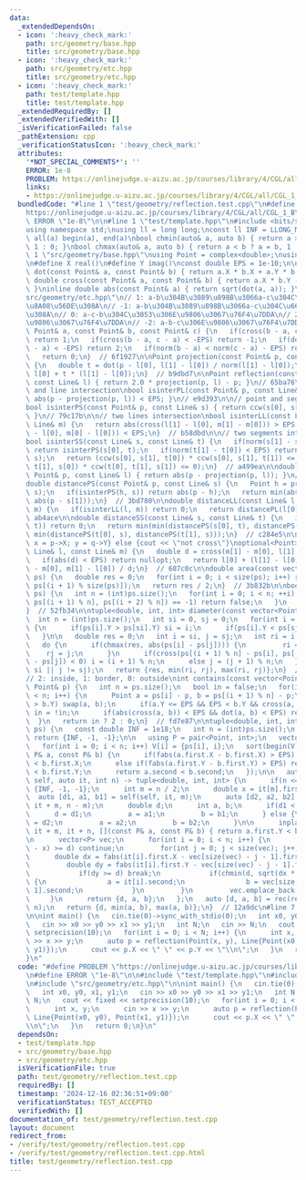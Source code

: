 ```yaml
---
data:
  _extendedDependsOn:
  - icon: ':heavy_check_mark:'
    path: src/geometry/base.hpp
    title: src/geometry/base.hpp
  - icon: ':heavy_check_mark:'
    path: src/geometry/etc.hpp
    title: src/geometry/etc.hpp
  - icon: ':heavy_check_mark:'
    path: test/template.hpp
    title: test/template.hpp
  _extendedRequiredBy: []
  _extendedVerifiedWith: []
  _isVerificationFailed: false
  _pathExtension: cpp
  _verificationStatusIcon: ':heavy_check_mark:'
  attributes:
    '*NOT_SPECIAL_COMMENTS*': ''
    ERROR: 1e-8
    PROBLEM: https://onlinejudge.u-aizu.ac.jp/courses/library/4/CGL/all/CGL_1_B
    links:
    - https://onlinejudge.u-aizu.ac.jp/courses/library/4/CGL/all/CGL_1_B
  bundledCode: "#line 1 \"test/geometry/reflection.test.cpp\"\n#define PROBLEM \"\
    https://onlinejudge.u-aizu.ac.jp/courses/library/4/CGL/all/CGL_1_B\"\n#define\
    \ ERROR \"1e-8\"\n\n#line 1 \"test/template.hpp\"\n#include <bits/stdc++.h>\n\
    using namespace std;\nusing ll = long long;\nconst ll INF = LLONG_MAX / 4;\n#define\
    \ all(a) begin(a), end(a)\nbool chmin(auto& a, auto b) { return a > b ? a = b,\
    \ 1 : 0; }\nbool chmax(auto& a, auto b) { return a < b ? a = b, 1 : 0; }\n#line\
    \ 1 \"src/geometry/base.hpp\"\nusing Point = complex<double>;\nusing Line = vector<Point>;\n\
    \n#define X real()\n#define Y imag()\nconst double EPS = 1e-10;\n\ninline double\
    \ dot(const Point& a, const Point& b) { return a.X * b.X + a.Y * b.Y; }\ninline\
    \ double cross(const Point& a, const Point& b) { return a.X * b.Y - a.Y * b.X;\
    \ }\ninline double abs(const Point& a) { return sqrt(dot(a, a)); }\n#line 1 \"\
    src/geometry/etc.hpp\"\n// 1: a-b\u304B\u3089\u898B\u3066a-c\u304C\u53CD\u6642\
    \u8A08\u56DE\u308A\n// -1: a-b\u304B\u3089\u898B\u3066a-c\u304C\u6642\u8A08\u56DE\
    \u308A\n// 0: a-c-b\u304C\u3053\u306E\u9806\u3067\u76F4\u7DDA\n// 2: c-a-b\u306E\
    \u9806\u3067\u76F4\u7DDA\n// -2: a-b-c\u306E\u9806\u3067\u76F4\u7DDA\n\nint ccw(const\
    \ Point& a, const Point& b, const Point& c) {\n   if(cross(b - a, c - a) > EPS)\
    \ return 1;\n   if(cross(b - a, c - a) < -EPS) return -1;\n   if(dot(b - a, c\
    \ - a) < -EPS) return 2;\n   if(norm(b - a) < norm(c - a) - EPS) return -2;\n\
    \   return 0;\n}  // 6f1927\n\nPoint projection(const Point& p, const Line& l)\
    \ {\n   double t = dot(p - l[0], l[1] - l[0]) / norm(l[1] - l[0]);\n   return\
    \ l[0] + t * (l[1] - l[0]);\n}  // b9dbd7\n\nPoint reflection(const Point& p,\
    \ const Line& l) { return 2.0 * projection(p, l) - p; }\n// 65ba76\n\n// point\
    \ and line intersection\nbool isinterPL(const Point& p, const Line& l) { return\
    \ abs(p - projection(p, l)) < EPS; }\n// e9d393\n\n// point and segment intersection\n\
    bool isinterPS(const Point& p, const Line& s) { return ccw(s[0], s[1], p) == 0;\
    \ }\n// 79c17b\n\n// two lines intersection\nbool isinterLL(const Line& l, const\
    \ Line& m) {\n   return abs(cross(l[1] - l[0], m[1] - m[0])) > EPS || abs(cross(l[1]\
    \ - l[0], m[0] - l[0])) < EPS;\n}  // b58dbd\n\n// two segments intersection\n\
    bool isinterSS(const Line& s, const Line& t) {\n   if(norm(s[1] - s[0]) < EPS)\
    \ return isinterPS(s[0], t);\n   if(norm(t[1] - t[0]) < EPS) return isinterPS(t[0],\
    \ s);\n   return (ccw(s[0], s[1], t[0]) * ccw(s[0], s[1], t[1]) <= 0) && (ccw(t[0],\
    \ t[1], s[0]) * ccw(t[0], t[1], s[1]) <= 0);\n}  // a499ea\n\ndouble distancePL(const\
    \ Point& p, const Line& l) { return abs(p - projection(p, l)); }\n// c77772\n\n\
    double distancePS(const Point& p, const Line& s) {\n   Point h = projection(p,\
    \ s);\n   if(isinterPS(h, s)) return abs(p - h);\n   return min(abs(p - s[0]),\
    \ abs(p - s[1]));\n}  // 3bd780\n\ndouble distanceLL(const Line& l, const Line&\
    \ m) {\n   if(isinterLL(l, m)) return 0;\n   return distancePL(l[0], m);\n}  //\
    \ ab4ace\n\ndouble distanceSS(const Line& s, const Line& t) {\n   if(isinterSS(s,\
    \ t)) return 0;\n   return min(min(distancePS(s[0], t), distancePS(s[1], t)),\
    \ min(distancePS(t[0], s), distancePS(t[1], s)));\n}  // c284e5\n\n// if(ans){\
    \ x = p->X; y = q->Y} else {cout << \"not cross\"}\noptional<Point> crosspoint(const\
    \ Line& l, const Line& m) {\n   double d = cross(m[1] - m[0], l[1] - l[0]);\n\
    \   if(abs(d) < EPS) return nullopt;\n   return l[0] + (l[1] - l[0]) * cross(m[1]\
    \ - m[0], m[1] - l[0]) / d;\n}  // 687c0c\n\ndouble area(const vector<Point>&\
    \ ps) {\n   double res = 0;\n   for(int i = 0; i < size(ps); i++) res += cross(ps[i],\
    \ ps[(i + 1) % size(ps)]);\n   return res / 2;\n}  // 3b832b\n\nbool is_convex(vector<Point>&\
    \ ps) {\n   int n = (int)ps.size();\n   for(int i = 0; i < n; ++i) {\n      if(ccw(ps[i],\
    \ ps[(i + 1) % n], ps[(i + 2) % n]) == -1) return false;\n   }\n   return true;\n\
    }  // 52fb34\n\ntuple<double, int, int> diameter(const vector<Point> ps) {\n \
    \  int n = (int)ps.size();\n   int si = 0, sj = 0;\n   for(int i = 1; i < n; i++)\
    \ {\n      if(ps[i].Y > ps[si].Y) si = i;\n      if(ps[i].Y < ps[sj].Y) sj = i;\n\
    \   }\n\n   double res = 0;\n   int i = si, j = sj;\n   int ri = i, rj = j;\n\
    \   do {\n      if(chmax(res, abs(ps[i] - ps[j]))) {\n         ri = i;\n     \
    \    rj = j;\n      }\n      if(cross(ps[(i + 1) % n] - ps[i], ps[(j + 1) % n]\
    \ - ps[j]) < 0) i = (i + 1) % n;\n      else j = (j + 1) % n;\n   } while(i !=\
    \ si || j != sj);\n   return {res, min(ri, rj), max(ri, rj)};\n}  // cae9ad\n\n\
    // 2: inside, 1: border, 0: outside\nint contains(const vector<Point>& ps, const\
    \ Point& p) {\n   int n = ps.size();\n   bool in = false;\n   for(int i = 0; i\
    \ < n; i++) {\n      Point a = ps[i] - p, b = ps[(i + 1) % n] - p;\n      if(a.Y\
    \ > b.Y) swap(a, b);\n      if(a.Y <= EPS && EPS < b.Y && cross(a, b) < -EPS)\
    \ in = !in;\n      if(abs(cross(a, b)) < EPS && dot(a, b) < EPS) return 1;\n \
    \  }\n   return in ? 2 : 0;\n}  // fd7e87\n\ntuple<double, int, int> closest_pair(vector<Point>\
    \ ps) {\n   const double INF = 1e18;\n   int n = (int)ps.size();\n   if(n <= 1)\
    \ return {INF, -1, -1};\n\n   using P = pair<Point, int>;\n   vector<P> V(n);\n\
    \   for(int i = 0; i < n; i++) V[i] = {ps[i], i};\n   sort(begin(V), end(V), [](const\
    \ P& a, const P& b) {\n      if(fabs(a.first.X - b.first.X) > EPS) return a.first.X\
    \ < b.first.X;\n      else if(fabs(a.first.Y - b.first.Y) > EPS) return a.first.Y\
    \ < b.first.Y;\n      return a.second < b.second;\n   });\n\n   auto rec = [&](auto&&\
    \ self, auto it, int n) -> tuple<double, int, int> {\n      if(n <= 1) return\
    \ {INF, -1, -1};\n      int m = n / 2;\n      double x = it[m].first.X;\n    \
    \  auto [d1, a1, b1] = self(self, it, m);\n      auto [d2, a2, b2] = self(self,\
    \ it + m, n - m);\n      double d;\n      int a, b;\n      if(d1 < d2) {\n   \
    \      d = d1;\n         a = a1;\n         b = b1;\n      } else {\n         d\
    \ = d2;\n         a = a2;\n         b = b2;\n      }\n\n      inplace_merge(it,\
    \ it + m, it + n, [](const P& a, const P& b) { return a.first.Y < b.first.Y; });\n\
    \n      vector<P> vec;\n      for(int i = 0; i < n; i++) {\n         if(fabs(it[i].first.X\
    \ - x) >= d) continue;\n         for(int j = 0; j < size(vec); j++) {\n      \
    \      double dx = fabs(it[i].first.X - vec[size(vec) - j - 1].first.X);\n   \
    \         double dy = fabs(it[i].first.Y - vec[size(vec) - j - 1].first.Y);\n\
    \            if(dy >= d) break;\n            if(chmin(d, sqrt(dx * dx + dy * dy)))\
    \ {\n               a = it[i].second;\n               b = vec[size(vec) - j -\
    \ 1].second;\n            }\n         }\n         vec.emplace_back(it[i]);\n \
    \     }\n      return {d, a, b};\n   };\n   auto [d, a, b] = rec(rec, V.begin(),\
    \ n);\n   return {d, min(a, b), max(a, b)};\n}  // 12a9dc\n#line 7 \"test/geometry/reflection.test.cpp\"\
    \n\nint main() {\n   cin.tie(0)->sync_with_stdio(0);\n   int x0, y0, x1, y1;\n\
    \   cin >> x0 >> y0 >> x1 >> y1;\n   int N;\n   cin >> N;\n   cout << fixed <<\
    \ setprecision(10);\n   for(int i = 0; i < N; i++) {\n      int x, y;\n      cin\
    \ >> x >> y;\n      auto p = reflection(Point(x, y), Line{Point(x0, y0), Point(x1,\
    \ y1)});\n      cout << p.X << \" \" << p.Y << \"\\n\";\n   }\n   return 0;\n\
    }\n"
  code: "#define PROBLEM \"https://onlinejudge.u-aizu.ac.jp/courses/library/4/CGL/all/CGL_1_B\"\
    \n#define ERROR \"1e-8\"\n\n#include \"test/template.hpp\"\n#include \"src/geometry/base.hpp\"\
    \n#include \"src/geometry/etc.hpp\"\n\nint main() {\n   cin.tie(0)->sync_with_stdio(0);\n\
    \   int x0, y0, x1, y1;\n   cin >> x0 >> y0 >> x1 >> y1;\n   int N;\n   cin >>\
    \ N;\n   cout << fixed << setprecision(10);\n   for(int i = 0; i < N; i++) {\n\
    \      int x, y;\n      cin >> x >> y;\n      auto p = reflection(Point(x, y),\
    \ Line{Point(x0, y0), Point(x1, y1)});\n      cout << p.X << \" \" << p.Y << \"\
    \\n\";\n   }\n   return 0;\n}\n"
  dependsOn:
  - test/template.hpp
  - src/geometry/base.hpp
  - src/geometry/etc.hpp
  isVerificationFile: true
  path: test/geometry/reflection.test.cpp
  requiredBy: []
  timestamp: '2024-12-16 02:36:51+09:00'
  verificationStatus: TEST_ACCEPTED
  verifiedWith: []
documentation_of: test/geometry/reflection.test.cpp
layout: document
redirect_from:
- /verify/test/geometry/reflection.test.cpp
- /verify/test/geometry/reflection.test.cpp.html
title: test/geometry/reflection.test.cpp
---
```

